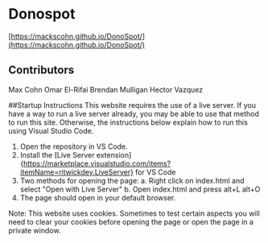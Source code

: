 # Donospot
[https://mackscohn.github.io/DonoSpot/](https://mackscohn.github.io/DonoSpot/)

## Contributors
Max Cohn
Omar El-Rifai
Brendan Mulligan
Hector Vazquez

##Startup Instructions
This website requires the use of a live server. 
If you have a way to run a live server already, you may be able to use that method to run this site.
Otherwise, the instructions below explain how to run this using Visual Studio Code.

1. Open the repository in VS Code.
2. Install the [Live Server extension]{https://marketplace.visualstudio.com/items?itemName=ritwickdey.LiveServer} for VS Code
3. Two methods for opening the page:
      a. Right click on index.html and select "Open with Live Server"
      b. Open index.html and press alt+L alt+O
4. The page should open in your default browser.

Note: This website uses cookies. Sometimes to test certain aspects you will need to clear your cookies before opening the page or open the page in a private window.
